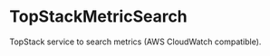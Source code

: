 TopStackMetricSearch
====================

TopStack service to search metrics (AWS CloudWatch compatible).
